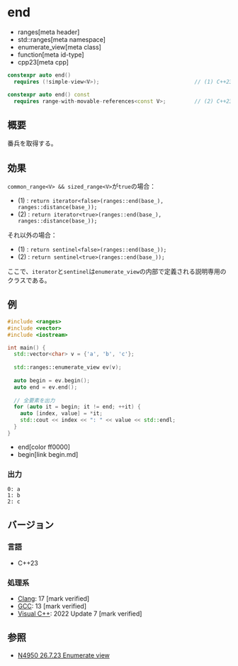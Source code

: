 # end
* ranges[meta header]
* std::ranges[meta namespace]
* enumerate_view[meta class]
* function[meta id-type]
* cpp23[meta cpp]

```cpp
constexpr auto end()
  requires (!simple-view<V>);                              // (1) C++23

constexpr auto end() const
  requires range-with-movable-references<const V>;         // (2) C++23
```

## 概要

番兵を取得する。

## 効果

`common_range<V> && sized_range<V>`が`true`の場合：

- (1) : `return iterator<false>(ranges::end(base_), ranges::distance(base_));`
- (2) : `return iterator<true>(ranges::end(base_), ranges::distance(base_));`

それ以外の場合：

- (1) : `return sentinel<false>(ranges::end(base_));`
- (2) : `return sentinel<true>(ranges::end(base_));`

ここで、`iterator`と`sentinel`は`enumerate_view`の内部で定義される説明専用のクラスである。

## 例
```cpp example
#include <ranges>
#include <vector>
#include <iostream>

int main() {
  std::vector<char> v = {'a', 'b', 'c'};
  
  std::ranges::enumerate_view ev(v);
  
  auto begin = ev.begin();
  auto end = ev.end();
  
  // 全要素を出力
  for (auto it = begin; it != end; ++it) {
    auto [index, value] = *it;
    std::cout << index << ": " << value << std::endl;
  }
}
```
* end[color ff0000]
* begin[link begin.md]

### 出力
```
0: a
1: b
2: c
```

## バージョン
### 言語
- C++23

### 処理系
- [Clang](/implementation.md#clang): 17 [mark verified]
- [GCC](/implementation.md#gcc): 13 [mark verified]
- [Visual C++](/implementation.md#visual_cpp): 2022 Update 7 [mark verified]

## 参照
- [N4950 26.7.23 Enumerate view](https://timsong-cpp.github.io/cppwp/n4950/range.enumerate)